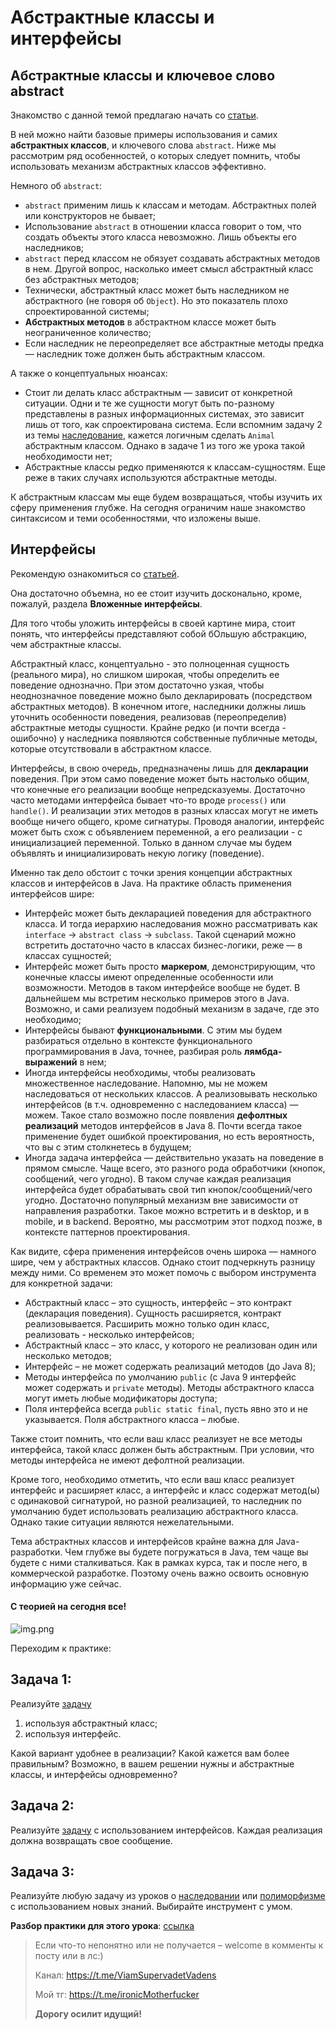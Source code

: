 # Абстрактные классы и интерфейсы

## Абстрактные классы и ключевое слово abstract

Знакомство с данной темой предлагаю начать со [статьи](https://metanit.com/java/tutorial/3.6.php).

В ней можно найти базовые примеры использования и самих **абстрактных классов**, и ключевого слова `abstract`. Ниже мы
рассмотрим ряд особенностей, о которых следует помнить, чтобы использовать механизм абстрактных классов эффективно.

Немного об `abstract`:

- `abstract` применим лишь к классам и методам. Абстрактных полей или конструкторов не бывает;
- Использование `abstract` в отношении класса говорит о том, что создать объекты этого класса невозможно. Лишь объекты
  его наследников;
- `abstract` перед классом не обязует создавать абстрактных методов в нем. Другой вопрос, насколько имеет смысл
  абстрактный класс без абстрактных методов;
- Технически, абстрактный класс может быть наследником не абстрактного (не говоря об `Object`). Но это показатель плохо
  спроектированной системы;
- **Абстрактных методов** в абстрактном классе может быть неограниченное количество;
- Если наследник не переопределяет все абстрактные методы предка — наследник тоже должен быть абстрактным классом.

А также о концептуальных нюансах:

- Стоит ли делать класс абстрактным — зависит от конкретной ситуации. Одни и те же сущности могут быть по-разному
  представлены в разных информационных системах, это зависит лишь от того, как спроектирована система. Если вспомним
  задачу 2 из темы
  [наследование](https://telegra.ph/Nasledovanie-Klyuchevoe-slovo-extends-i-ispolzovanie-protected-Klyuchevoe-slovo-super-Privedenie-ssylochnyh-tipov-11-23),
  кажется логичным сделать `Animal` абстрактным классом. Однако в задаче 1 из того же урока такой необходимости нет;
- Абстрактные классы редко применяются к классам-сущностям. Еще реже в таких случаях используются абстрактные методы.

К абстрактным классам мы еще будем возвращаться, чтобы изучить их сферу применения глубже. На сегодня ограничим наше
знакомство синтаксисом и теми особенностями, что изложены выше.

## Интерфейсы

Рекомендую ознакомиться со [статьей](https://metanit.com/java/tutorial/3.7.php).

Она достаточно объемна, но ее стоит изучить досконально, кроме, пожалуй, раздела **Вложенные интерфейсы**.

Для того чтобы уложить интерфейсы в своей картине мира, стоит понять, что интерфейсы представляют собой бОльшую
абстракцию, чем абстрактные классы.

Абстрактный класс, концептуально - это полноценная сущность (реального мира), но слишком широкая, чтобы определить ее
поведение однозначно. При этом достаточно узкая, чтобы неоднозначное поведение можно было декларировать (посредством
абстрактных методов). В конечном итоге, наследники должны лишь уточнить особенности поведения, реализовав 
(переопределив) абстрактные методы сущности. Крайне редко (и почти всегда - ошибочно) у наследника появляются 
собственные публичные методы, которые отсутствовали в абстрактном классе.

Интерфейсы, в свою очередь, предназначены лишь для **декларации** поведения. При этом само поведение может быть
настолько общим, что конечные его реализации вообще непредсказуемы. Достаточно часто методами интерфейса бывает что-то
вроде `process()` или `handle()`. И реализации этих методов в разных классах могут не иметь вообще ничего общего, кроме
сигнатуры. Проводя аналогии, интерфейс может быть схож с объявлением переменной, а его реализации - с инициализацией
переменной. Только в данном случае мы будем объявлять и инициализировать некую логику (поведение).

Именно так дело обстоит с точки зрения концепции абстрактных классов и интерфейсов в Java. На практике область
применения интерфейсов шире:

- Интерфейс может быть декларацией поведения для абстрактного класса. И тогда иерархию наследования можно рассматривать
  как `interface` → `abstract class` → `subclass`. Такой сценарий можно встретить достаточно часто в классах
  бизнес-логики, реже — в классах сущностей;
- Интерфейс может быть просто **маркером**, демонстрирующим, что конечные классы имеют определенные особенности или
  возможности. Методов в таком интерфейсе вообще не будет. В дальнейшем мы встретим несколько примеров этого в Java.
  Возможно, и сами реализуем подобный механизм в задаче, где это необходимо;
- Интерфейсы бывают **функциональными**. С этим мы будем разбираться отдельно в контексте функционального
  программирования в Java, точнее, разбирая роль **лямбда-выражений** в нем;
- Иногда интерфейсы необходимы, чтобы реализовать множественное наследование. Напомню, мы не можем наследоваться от
  нескольких классов. А реализовывать несколько интерфейсов (в т.ч. одновременно с наследованием класса) — можем. Такое
  стало возможно после появления **дефолтных реализаций** методов интерфейсов в Java 8. Почти всегда такое применение
  будет ошибкой проектирования, но есть вероятность, что вы с этим столкнетесь в будущем;
- Иногда задача интерфейса — действительно указать на поведение в прямом смысле. Чаще всего, это разного рода
  обработчики (кнопок, сообщений, чего угодно). В таком случае каждая реализация интерфейса будет обрабатывать свой тип
  кнопок/сообщений/чего угодно. Достаточно популярный механизм вне зависимости от направления разработки. Такое можно
  встретить и в desktop, и в mobile, и в backend. Вероятно, мы рассмотрим этот подход позже, в контексте паттернов
  проектирования.

Как видите, сфера применения интерфейсов очень широка — намного шире, чем у абстрактных классов. Однако стоит
подчеркнуть разницу между ними. Со временем это может помочь с выбором инструмента для конкретной задачи:

- Абстрактный класс – это сущность, интерфейс – это контракт (декларация поведения). Сущность расширяется, контракт
  реализовывается. Расширить можно только один класс, реализовать - несколько интерфейсов;
- Абстрактный класс – это класс, у которого не реализован один или несколько методов;
- Интерфейс – не может содержать реализаций методов (до Java 8);
- Методы интерфейса по умолчанию `public` (с Java 9 интерфейс может содержать и `private` методы). Методы абстрактного
  класса могут иметь любые модификаторы доступа;
- Поля интерфейса всегда `public static final`, пусть явно это и не указывается. Поля абстрактного класса – любые.

Также стоит помнить, что если ваш класс реализует не все методы интерфейса, такой класс должен быть абстрактным. При
условии, что методы интерфейса не имеют дефолтной реализации.

Кроме того, необходимо отметить, что если ваш класс реализует интерфейс и расширяет класс, а интерфейс и класс содержат
метод(ы) с одинаковой сигнатурой, но разной реализацией, то наследник по умолчанию будет использовать реализацию
абстрактного класса. Однако такие ситуации являются нежелательными.

Тема абстрактных классов и интерфейсов крайне важна для Java-разработки. Чем глубже вы будете погружаться в Java, тем
чаще вы будете с ними сталкиваться. Как в рамках курса, так и после него, в коммерческой разработке. Поэтому очень
важно освоить основную информацию уже сейчас.

#### С теорией на сегодня все!

![img.png](../../../commonmedia/defaultFooter.jpg)

Переходим к практике:

## Задача 1:

Реализуйте 
[задачу](https://github.com/KFalcon2022/practical-tasks/tree/master/src/com/walking/lesson14_polymorphism/task1)

1. используя абстрактный класс;
2. используя интерфейс.

Какой вариант удобнее в реализации? Какой кажется вам более правильным? Возможно, в вашем решении нужны и абстрактные
классы, и интерфейсы одновременно?

## Задача 2:

Реализуйте 
[задачу](https://github.com/KFalcon2022/practical-tasks/blob/master/src/com/walking/lesson3_casts_conditional_constructions/Task2SwitchCase.java)
с использованием интерфейсов. Каждая реализация должна возвращать свое сообщение.

## Задача 3:

Реализуйте любую задачу из уроков о 
[наследовании](https://telegra.ph/Nasledovanie-Klyuchevoe-slovo-extends-i-ispolzovanie-protected-Klyuchevoe-slovo-super-Privedenie-ssylochnyh-tipov-11-23) 
или [полиморфизме](https://telegra.ph/Polimorfizm-Pereopredelenie-metodov-Vidy-polimorfizma-i-svyazyvanie-11-25) 
с использованием новых знаний. Выбирайте инструмент с умом.

**Разбор практики для этого урока**:
[ссылка](https://github.com/KFalcon2022/practical-tasks/tree/master/src/com/walking/lesson16_abstract_class_interface)

> Если что-то непонятно или не получается – welcome в комменты к посту или в лс:)
>
> Канал: https://t.me/ViamSupervadetVadens
>
> Мой тг: https://t.me/ironicMotherfucker
>
> **Дорогу осилит идущий!**
